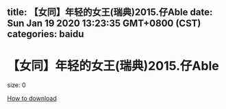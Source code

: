 
title: 【女同】年轻的女王(瑞典)2015.仔Able
date: Sun Jan 19 2020 13:23:35 GMT+0800 (CST)    
categories: baidu
---

# 【女同】年轻的女王(瑞典)2015.仔Able
size: 0
 
 

[How to download](https://bpcam.bemobtrk.com/go/2ceec3aa-1ca2-46d6-b9ff-aaa5c184517c?jno=578)